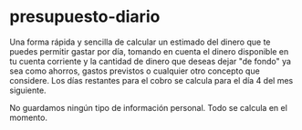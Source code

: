 # presupuesto-diario
Una forma rápida y sencilla de calcular un estimado del dinero que te puedes permitir gastar por día, tomando en cuenta el dinero disponible en tu cuenta corriente y la cantidad de dinero que deseas dejar "de fondo" ya sea como ahorros, gastos previstos o cualquier otro concepto que considere.
Los días restantes para el cobro se calcula para el día 4 del mes siguiente.

No guardamos ningún tipo de información personal. Todo se calcula en el momento.

